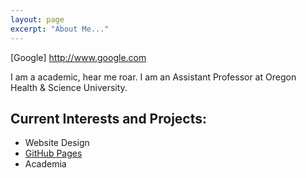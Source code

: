 ```yaml
---
layout: page
excerpt: "About Me..."
---
```

[Google] http://www.google.com


I am a academic, hear me roar. I am an Assistant Professor at Oregon Health & Science University.

## Current Interests and Projects:

- Website Design
- [GitHub Pages](http://laderast.github.io)
- Academia
